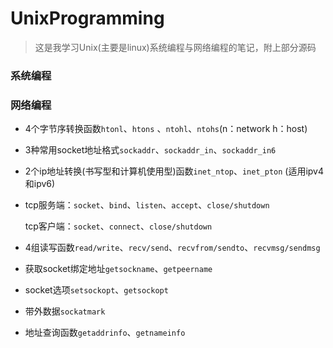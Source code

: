 # UnixProgramming

> 这是我学习Unix(主要是linux)系统编程与网络编程的笔记，附上部分源码

### 系统编程

### 网络编程

* 4个字节序转换函数`htonl`、`htons` 、`ntohl`、`ntohs`(n：network     h：host)

* 3种常用socket地址格式`sockaddr`、`sockaddr_in`、`sockaddr_in6`

* 2个ip地址转换(书写型和计算机使用型)函数`inet_ntop`、`inet_pton` (适用ipv4和ipv6)

* tcp服务端：`socket`、`bind`、`listen`、`accept`、`close/shutdown`

  tcp客户端：`socket`、`connect`、`close/shutdown`

* 4组读写函数`read/write`、`recv/send`、`recvfrom/sendto`、`recvmsg/sendmsg`

* 获取socket绑定地址`getsockname`、`getpeername`

* socket选项`setsockopt`、`getsockopt`

* 带外数据`sockatmark`

* 地址查询函数`getaddrinfo`、`getnameinfo`

